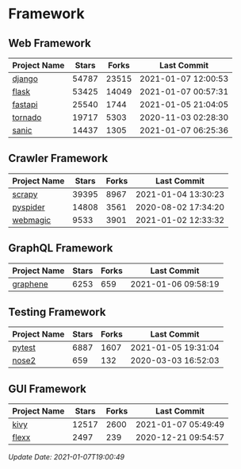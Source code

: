 # Framework

## Web Framework
| Project Name | Stars | Forks | Last Commit |
| ------------ | ----- | ----- | ----------- |
| [django](https://github.com/django/django) | 54787 | 23515 | 2021-01-07 12:00:53 |
| [flask](https://github.com/pallets/flask) | 53425 | 14049 | 2021-01-07 00:57:31 |
| [fastapi](https://github.com/tiangolo/fastapi) | 25540 | 1744 | 2021-01-05 21:04:05 |
| [tornado](https://github.com/tornadoweb/tornado) | 19717 | 5303 | 2020-11-03 02:28:30 |
| [sanic](https://github.com/sanic-org/sanic) | 14437 | 1305 | 2021-01-07 06:25:36 |

## Crawler Framework
| Project Name | Stars | Forks | Last Commit |
| ------------ | ----- | ----- | ----------- |
| [scrapy](https://github.com/scrapy/scrapy) | 39395 | 8967 | 2021-01-04 13:30:23 |
| [pyspider](https://github.com/binux/pyspider) | 14808 | 3561 | 2020-08-02 17:34:20 |
| [webmagic](https://github.com/code4craft/webmagic) | 9533 | 3901 | 2021-01-02 12:33:32 |

## GraphQL Framework
| Project Name | Stars | Forks | Last Commit |
| ------------ | ----- | ----- | ----------- |
| [graphene](https://github.com/graphql-python/graphene) | 6253 | 659 | 2021-01-06 09:58:19 |

## Testing Framework
| Project Name | Stars | Forks | Last Commit |
| ------------ | ----- | ----- | ----------- |
| [pytest](https://github.com/pytest-dev/pytest) | 6887 | 1607 | 2021-01-05 19:31:04 |
| [nose2](https://github.com/nose-devs/nose2) | 659 | 132 | 2020-03-03 16:52:03 |

## GUI Framework
| Project Name | Stars | Forks | Last Commit |
| ------------ | ----- | ----- | ----------- |
| [kivy](https://github.com/kivy/kivy) | 12517 | 2600 | 2021-01-07 05:49:49 |
| [flexx](https://github.com/flexxui/flexx) | 2497 | 239 | 2020-12-21 09:54:57 |

*Update Date: 2021-01-07T19:00:49*